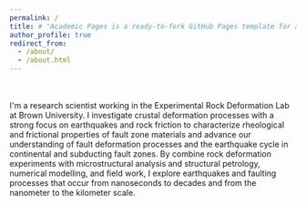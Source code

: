 ```yaml
---
permalink: /
title: # "Academic Pages is a ready-to-fork GitHub Pages template for academic personal websites"
author_profile: true
redirect_from: 
  - /about/
  - /about.html
---
```

<br><br>I'm a research scientist working in the Experimental Rock Deformation Lab at Brown University. I investigate crustal deformation processes with a strong focus on earthquakes and rock friction to characterize rheological and frictional properties of fault zone materials and advance our understanding of fault deformation processes and the earthquake cycle in continental and subducting fault zones. By combine rock deformation experiments with microstructural analysis and structural petrology, numerical modelling, and field work, I explore earthquakes and faulting processes that occur from nanoseconds to decades and from the nanometer to the kilometer scale.
